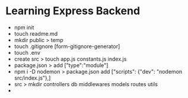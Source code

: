 # Learning Express Backend

<!-- steps to setup inital project -->

- npm init
- touch readme.md
- mkdir public > temp
- touch .gitignore [form-gitignore-generator]
- touch .env
- create src > touch app.js constants.js index.js
- package.json > add ["type":"module"]
- npm i -D nodemon > package.json add ["scripts": {"dev": "nodemon src/index.js"},]
- src > mkdir controllers db middlewares models routes utils
- 
